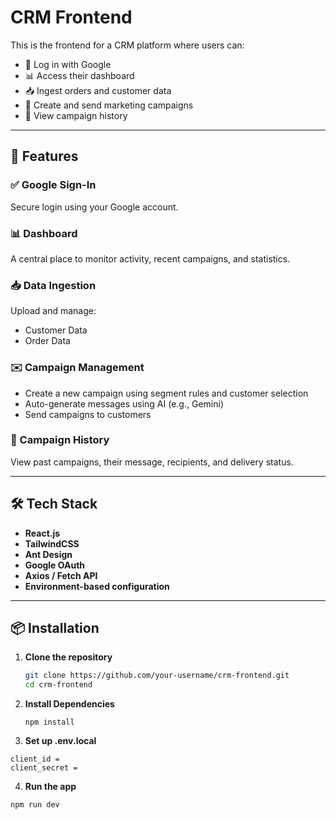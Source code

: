 # CRM Frontend

This is the frontend for a CRM platform where users can:

- 🔐 Log in with Google
- 📊 Access their dashboard
- 📥 Ingest orders and customer data
- 🎯 Create and send marketing campaigns
- 📜 View campaign history

---

## 🚀 Features

### ✅ Google Sign-In
Secure login using your Google account.

### 📊 Dashboard
A central place to monitor activity, recent campaigns, and statistics.

### 📥 Data Ingestion
Upload and manage:
- Customer Data
- Order Data

### ✉️ Campaign Management
- Create a new campaign using segment rules and customer selection
- Auto-generate messages using AI (e.g., Gemini)
- Send campaigns to customers

### 📄 Campaign History
View past campaigns, their message, recipients, and delivery status.

---

## 🛠 Tech Stack

- **React.js**
- **TailwindCSS**
- **Ant Design**
- **Google OAuth**
- **Axios / Fetch API**
- **Environment-based configuration**

---

## 📦 Installation

1. **Clone the repository**
   ```bash
   git clone https://github.com/your-username/crm-frontend.git
   cd crm-frontend

2. **Install Dependencies**

    ```
    npm install
    ```

3. **Set up .env.local**

```
client_id = 
client_secret = 
```

4. **Run the app**
```
npm run dev
```


